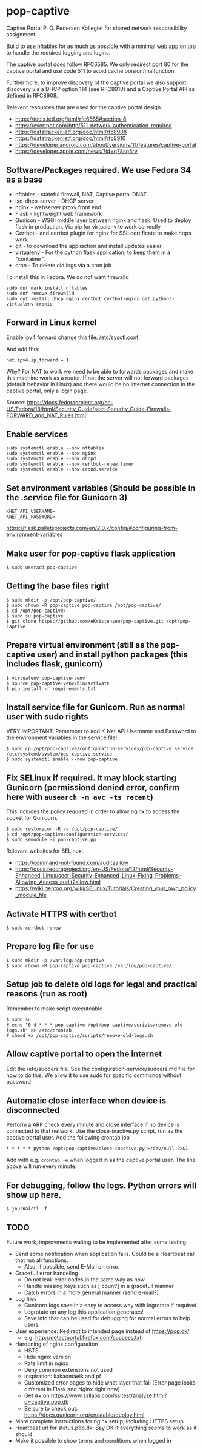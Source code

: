 # pop-captive
Captive Portal P. O. Pedersen Kollegiet for shared network responsibility assignment.

Build to use nftables for as much as possible with a minimal web app on top to handle the required logging and logins.

The captive portal does follow RFC6585. We only redirect port 80 for the captive portal and use code 511 to avoid cache poision/malfunction.

Furthermore, to improve discovery of the captive portal we also support discovery via a DHCP option 114 (see RFC8910) and a Captive Portal API as defined in RFC8908.

Relevent resources that are used for the captive portal design:
* https://tools.ietf.org/html/rfc6585#section-6
* https://evertpot.com/http/511-network-authentication-required
* https://datatracker.ietf.org/doc/html/rfc8908
* https://datatracker.ietf.org/doc/html/rfc8910
* https://developer.android.com/about/versions/11/features/captive-portal
* https://developer.apple.com/news/?id=q78sq5rv


## Software/Packages required. We use Fedora 34 as a base

* nftables - stateful firewall, NAT, Captive portal DNAT
* isc-dhcp-server - DHCP server
* nginx - webserver proxy front end
* Flask - lightweight web framework
* Gunicon - WSGI middle layer between nginx and flask. Used to deploy flask in production. Via pip for virtualenv to work correctly
* Certbot - and certbot plugin for nginx for SSL certificate to make https work
* git - to download the appliaction and install updates easier
* virtualenv - For the python flask application, to keep them in a "container".
* cron - To delete old logs via a cron job

To install this in Fedora. We do not want firewalld

    sudo dnf mark install nftables
    sudo dnf remove firewalld
    sudo dnf install dhcp nginx certbot certbot-nginx git python3-virtualenv cronie

## Forward in Linux kernel

Enable ipv4 forward change this file: /etc/sysctl.conf

And add this:

    net.ipv4.ip_forward = 1


Why? For NAT to work we need to be able to forwards packages and make this machine work as a router. If not the server will not forward packages (default behavior in Linux) and there would be no internet connection in the captive portal, only a login page.

Source: https://docs.fedoraproject.org/en-US/Fedora/18/html/Security_Guide/sect-Security_Guide-Firewalls-FORWARD_and_NAT_Rules.html

## Enable services


    sudo systemctl enable --now nftables
    sudo systemctl enable --now nginx
    sudo systemctl enable --now dhcpd
    sudo systemctl enable --now certbot-renew.timer
    sudo systemctl enable --now crond.service

## Set environment variables (Should be possible in the .service file for Gunicorn 3)

    KNET_API_USERNAME=
    KNET_API_PASSWORD=


https://flask.palletsprojects.com/en/2.0.x/config/#configuring-from-environment-variables

## Make user for pop-captive flask application

    $ sudo useradd pop-captive

## Getting the base files right

    $ sudo mkdir -p /opt/pop-captive/
    $ sudo chown -R pop-captive:pop-captive /opt/pop-captive/
    $ cd /opt/pop-captive/
    $ sudo su pop-captive
    $ git clone https://github.com/eKristensen/pop-captive.git /opt/pop-captive

## Prepare virtual environment (still as the pop-captive user) and install python packages (this includes flask, gunicorn)

    $ virtualenv pop-captive-venv
    $ source pop-captive-venv/bin/activate
    $ pip install -r requirements.txt

## Install service file for Gunicorn. Run as normal user with sudo rights

VERY IMPORTANT: Remember to add K-Net API Username and Password to the environment variables in the service file!

    $ sudo cp /opt/pop-captive/configuration-services/pop-captive.service /etc/systemd/system/pop-captive.service
    $ sudo systemctl enable --now pop-captive

## Fix SELinux if required. It may block starting Gunicorn (permissiond denied error, confirm here with `ausearch -m avc -ts recent`)

This includes the policy required in order to allow nginx to access the socket for Gunicorn.

    $ sudo restorecon -R -v /opt/pop-captive/
    $ cd /opt/pop-captive/configuration-services/
    $ sudo semodule -i pop-captive.pp

Relevant websites for SELinux:
* https://command-not-found.com/audit2allow
* https://docs.fedoraproject.org/en-US/Fedora/12/html/Security-Enhanced_Linux/sect-Security-Enhanced_Linux-Fixing_Problems-Allowing_Access_audit2allow.html
* https://wiki.gentoo.org/wiki/SELinux/Tutorials/Creating_your_own_policy_module_file

## Activate HTTPS with certbot

    $ sudo certbot renew

## Prepare log file for use

    $ sudo mkdir -p /var/log/pop-captive
    $ sudo chown -R pop-captive:pop-captive /var/log/pop-captive/

## Setup job to delete old logs for legal and practical reasons (run as root)

Remember to make script executeable

    $ sudo su
    # echo "0 4 * * * pop-captive /opt/pop-captive/scripts/remove-old-logs.sh" >> /etc/crontab
    # chmod +x /opt/pop-captive/scripts/remove-old-logs.sh

## Allow captive portal to open the internet

Edit the /etc/sudoers file. See the configuration-service/sudoers.md file for how to do this. We allow it to use sudo for specific commands without password

## Automatic close interface when device is disconnected

Perform a ARP check every minute and close interface if no device is connected to that network. Use the close-inactive.py script, run as the captive portal user. Add the following crontab job

    * * * * * python /opt/pop-captive/close-inactive.py >/dev/null 2>&1

Add with e.g. <code>crontab -e</code> when logged in as the captive portal user. The line above will run every minute.

## For debugging, follow the logs. Python errors will show up here.

    $ journalctl -f

## TODO


Future work, improvments waiting to be implemented after some testing

* Send some notification when application fails. Could be a Heartbeat call that run all functions.
  * Also, if possible, send E-Mail on error.
* Gracefull error handeling
  * Do not leak error codes in the same way as now
  * Handle missing keys such as ['count'] in a gracefull manner
  * Catch errors in a more general manner (send e-mail?)
* Log files
  * Gunicorn logs save in a easy to access way with logrotate if required
  * Logrotate on any log this application generates!
  * Save info that can be used for debugging for normal errors to help users.
* User experience: Redirect to intended page instead of https://pop.dk/
  * e.g. http://detectportal.firefox.com/success.txt
* Hardening of nginx configuraiton
  * HSTS
  * Hide nginx version
  * Rate limit in nginx
  * Deny common extensions not used
  * Inspiration: kakaomaelk and pf
  * Customized error pages to hide what layer that fail (Error page looks different in Flask and Nginx right now)
  * Get A+ on https://www.ssllabs.com/ssltest/analyze.html?d=captive.pop.dk
  * Be sure to check out: https://docs.gunicorn.org/en/stable/deploy.html
* More complete instructions for nginx setup, including HTTPS setup.
* Heartbeat url for status.pop.dk: Say OK if everything seems to work as it should
* Make it possible to show terms and conditions when logged in
